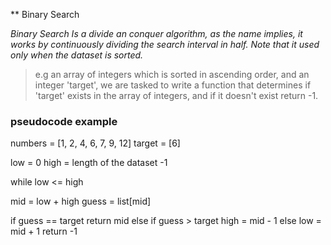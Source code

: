 ** Binary Search 

*Binary Search Is a divide an conquer algorithm, as the name implies, it works by continuously dividing the search interval in half. Note that it used only when the dataset is sorted.*


> e.g 
   an array of integers which is sorted in ascending order, and an integer 'target', we are tasked to write a function that determines if 'target' exists in the array of integers, and if it doesn't exist return -1. 

### pseudocode example 
 numbers = [1, 2, 4, 6, 7, 9, 12]
 target = [6]

 low = 0
 high = length of the dataset -1

 while low <= high

  mid = low + high
  guess = list[mid]
  
  if guess == target 
     return mid
  else if guess > target 
   high = mid - 1
  else
   low = mid + 1 
return -1 


